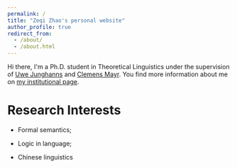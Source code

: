 ```yaml
---
permalink: /
title: "Zeqi Zhao's personal website"
author_profile: true
redirect_from: 
  - /about/
  - /about.html
---
```

Hi there, I'm a Ph.D. student in Theoretical Linguistics under the supervision of [Uwe Junghanns](https://www.uni-goettingen.de/en/153074.html) and [Clemens Mayr](https://www.uni-goettingen.de/de/clemens+steiner-mayr/569384.html). You find more information about me on [my institutional page](https://www.uni-goettingen.de/de/zeqi+zhao/676254.html).

Research Interests
======
* Formal semantics;

* Logic in language;

* Chinese linguistics
